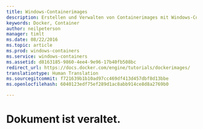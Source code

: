 ```yaml
---
title: Windows-Containerimages
description: Erstellen und Verwalten von Containerimages mit Windows-Containern.
keywords: Docker, Container
author: neilpeterson
manager: timlt
ms.date: 08/22/2016
ms.topic: article
ms.prod: windows-containers
ms.service: windows-containers
ms.assetid: d8163185-9860-4ee4-9e96-17b40fb508bc
redirect_url: https://docs.docker.com/engine/tutorials/dockerimages/
translationtype: Human Translation
ms.sourcegitcommit: f721639b1b10ad97cc469df413d457dbf8d13bbe
ms.openlocfilehash: 6040123edf75ef289d1ac8abb914ce8d8a2769b0

---
```


# Dokument ist veraltet.


<!--HONumber=Sep16_HO4-->


